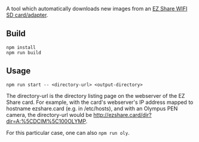 A tool which automatically downloads new images from an [EZ Share WIFI SD 
card/adapter](http://ezshare.com.cn/services-wifisd_adapter-documents.html).  

## Build
```shell
npm install
npm run build

```

## Usage
```
npm run start -- <directory-url> <output-directory>
```

The directory-url is the directory listing page on the webserver of the EZ Share 
card. For example, with the card's webserver's IP address mapped to hostname 
ezshare.card (e.g. in /etc/hosts), and with an Olympus PEN camera, the 
directory-url would be http://ezshare.card/dir?dir=A:%5CDCIM%5C100OLYMP.

For this particular case, one can also `npm run oly`. 
